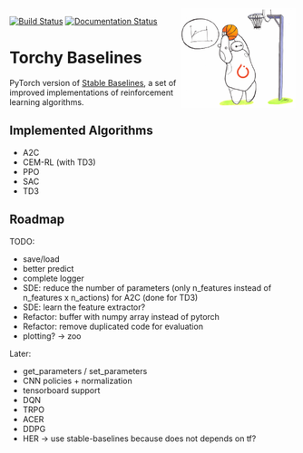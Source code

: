 <img src="docs/\_static/img/logo.png" align="right" width="40%"/>

[![Build Status](https://travis-ci.com/hill-a/stable-baselines.svg?branch=master)](https://travis-ci.com/hill-a/stable-baselines) [![Documentation Status](https://readthedocs.org/projects/stable-baselines/badge/?version=master)](https://stable-baselines.readthedocs.io/en/master/?badge=master)

# Torchy Baselines

PyTorch version of [Stable Baselines](https://github.com/hill-a/stable-baselines), a set of improved implementations of reinforcement learning algorithms.

## Implemented Algorithms

- A2C
- CEM-RL (with TD3)
- PPO
- SAC
- TD3


## Roadmap

TODO:
- save/load
- better predict
- complete logger
- SDE: reduce the number of parameters (only n_features instead of n_features x n_actions) for A2C
(done for TD3)
- SDE: learn the feature extractor?
- Refactor: buffer with numpy array instead of pytorch
- Refactor: remove duplicated code for evaluation
- plotting? -> zoo

Later:
- get_parameters / set_parameters
- CNN policies + normalization
- tensorboard support
- DQN
- TRPO
- ACER
- DDPG
- HER -> use stable-baselines because does not depends on tf?
